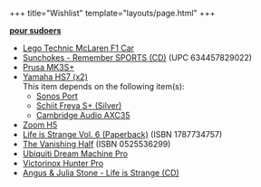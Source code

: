 +++
title="Wishlist"
template="layouts/page.html"
+++

**[pour sudoers](https://github.com/doamatto/doamatto.xyz/edit/main/content/wishlist.md)**

- [Lego Technic McLaren F1 Car](https://www.lego.com/en-us/product/mclaren-formula-1-race-car-42141)
- [Sunchokes - Remember SPORTS (CD)](https://remembersports.bandcamp.com/album/sunchokes-deluxe-edition) (UPC 634457829022)
- [Prusa MK3S+](https://www.prusa3d.com/product/original-prusa-i3-mk3s-kit-3/)
- [Yamaha HS7 (x2)](https://smile.amazon.com/dp/B00CFOXHGS)<br/>
  This item depends on the following item(s):
  - [Sonos Port](https://sonos.com/en-us/shop/port)
  - [Schiit Freya S+ (Silver)](https://www.schiit.com/products/freya-s)
  - [Cambridge Audio AXC35](https://smile.amazon.com/dp/B07SN6BQJ3)
- [Zoom H5](https://zoomcorp.com/en/us/handheld-recorders/handheld-recorders/h5/)
- [Life is Strange Vol. 6 (Paperback)](https://amzn.to/3HhGng5) (ISBN 1787734757)
- [The Vanishing Half](https://smile.amazon.com/gp/product/0525536299/) (ISBN 0525536299)
- [Ubiquiti Dream Machine Pro](https://store.ui.com/products/udm-pro)
- [Victorinox Hunter Pro](https://www.victorinox.com/us/en/Products/Swiss-Army-Knives/Outdoor/Hunter-Pro/p/0.9411.M63)
- [Angus & Julia Stone - Life is Strange (CD)](https://www.discogs.com/release/20983417-Angus-Julia-Stone-Life-Is-Strange)
